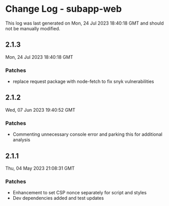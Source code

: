 # Change Log - subapp-web

This log was last generated on Mon, 24 Jul 2023 18:40:18 GMT and should not be manually modified.

## 2.1.3
Mon, 24 Jul 2023 18:40:18 GMT

### Patches

- replace request package with node-fetch to fix snyk vulnerabilities

## 2.1.2
Wed, 07 Jun 2023 19:40:52 GMT

### Patches

- Commenting unnecessary console error and parking this for additional analysis

## 2.1.1
Thu, 04 May 2023 21:08:31 GMT

### Patches

- Enhancement to set CSP nonce separately for script and styles
- Dev dependencies added and test updates

